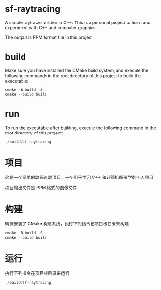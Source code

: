 # sf-raytracing

A simple raytracer written in C++. This is a personal project to learn and experiment with C++ and computer graphics.

The output is PPM format file in this project.

# build

Make sure you have installed the CMake build system, and execute the following commands in the root directory of this project to build the executable:

```powershell
cmake -B build -S .
cmake --build build
```

# run

To run the executable after building, execute the following command in the root directory of this project:

```powershell
./build/sf-raytracing
```

# 项目

这是一个简单的路径追踪项目，一个用于学习 C++ 和计算机图形学的个人项目

项目输出文件是 PPM 格式的图像文件

# 构建

确保安装了 CMake 构建系统，执行下列指令在项目根目录来构建

```powershell
cmake -B build -S .
cmake --build build
```

# 运行

执行下列指令在项目根目录来运行

```powershell
./build/sf-raytracing
```
